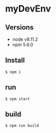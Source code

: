 # myDevEnv
## Versions
- node v8.11.2
- npm 5.6.0
## Install
```
$ npm i
```

## run
```
$ npm start
```

## build

```
$ npm run build
```
